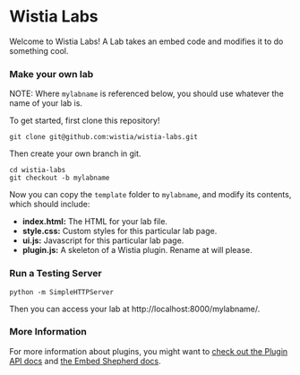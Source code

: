 # Wistia Labs

Welcome to Wistia Labs! A Lab takes an embed code and modifies it
to do something cool. 


### Make your own lab

NOTE: Where `mylabname` is referenced below, you should use whatever 
the name of your lab is.

To get started, first clone this repository!

    git clone git@github.com:wistia/wistia-labs.git

Then create your own branch in git.

    cd wistia-labs
    git checkout -b mylabname

Now you can copy the `template` folder to `mylabname`, and 
modify its contents, which should include:

- __index.html:__ The HTML for your lab file.
- __style.css:__ Custom styles for this particular lab page.
- __ui.js:__ Javascript for this particular lab page.
- __plugin.js:__ A skeleton of a Wistia plugin. Rename at will please.


### Run a Testing Server

    python -m SimpleHTTPServer

Then you can access your lab at http://localhost:8000/mylabname/.


### More Information

For more information about plugins, you might want to [check out 
the Plugin API docs](http://wistia.com/doc/plugin-api) and 
[the Embed Shepherd docs](http://wistia.com/doc/embed-shepherd).
